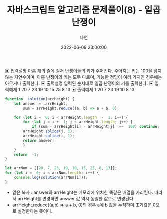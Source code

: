 ﻿---
title: 자바스크립트 알고리즘 문제풀이(8) - 일곱난쟁이
author: 다연
date: 2022-06-09 23:00:00
categories: [Algorithm, 자바스크립트 알고리즘 문제풀이]
tags: [javascript, algorithm, inflearn]
---
▣ 입력설명 아홉 개의 줄에 걸쳐 난쟁이들의 키가 주어진다. 주어지는 키는 100을 넘지 않는 자연수이며, 아홉 난쟁이의 키는 모두 다르며, 가능한 정답이 여러 가지인 경우에는 아무거나 출력한다. 
▣ 출력설명 입력된 순서대로 일곱 난쟁이의 키를 출력한다. 
▣ 입력예제 1 20 7 23 19 10 15 25 8 13 
▣ 출력예제 1 20 7 23 19 10 8 13
```javascript
function  solution(arrHeight) {
	let answer =  arrHeight,
		sum = arrHeight.reduce((a, b) => a + b, 0);

	for (let i =  0; i < arrHeight.length  -  1; i++) {
		for (let j = i +  1; j < arrHeight.length; j++) {
			if (sum - arrHeight[i] - arrHeight[j] !==  100) continue;
		arrHeight.splice(j, 1);
		arrHeight.splice(i, 1);
		return answer;
		}
	}
	return  -1;
}

let arrNum = [[20, 7, 23, 19, 10, 15, 25, 8, 13]];
for (let i =  0; i < arrNum.length; i++) {
	console.log(solution(arrNum[i]));
}
```

* 얕은 복사 : answer와 arrHeight는 메모리에 위치한 똑같은 배열을 가리킨다. 따라서 arrHeight를 변경하면 answer 값 역시 동일한 값으로 변경된다.
* arrHeight.reduce((a,b) => a + b, 0)의 경우 a에 b 값을 누적하며 초기값은 0으로 설정한다는 뜻이다.
